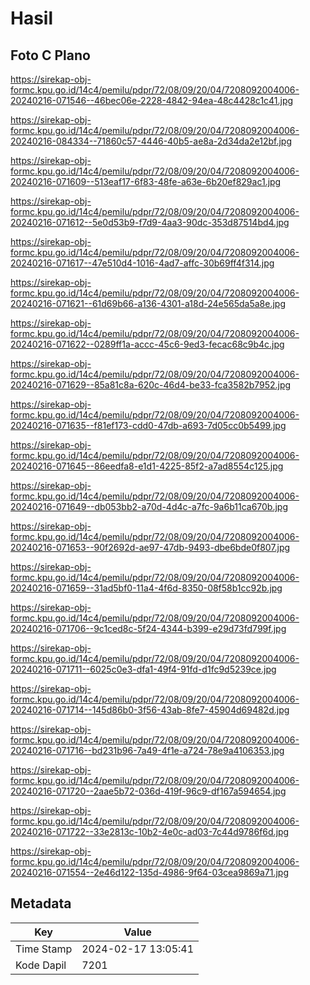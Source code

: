 # Hasil

## Foto C Plano

https://sirekap-obj-formc.kpu.go.id/14c4/pemilu/pdpr/72/08/09/20/04/7208092004006-20240216-071546--46bec06e-2228-4842-94ea-48c4428c1c41.jpg

https://sirekap-obj-formc.kpu.go.id/14c4/pemilu/pdpr/72/08/09/20/04/7208092004006-20240216-084334--71860c57-4446-40b5-ae8a-2d34da2e12bf.jpg

https://sirekap-obj-formc.kpu.go.id/14c4/pemilu/pdpr/72/08/09/20/04/7208092004006-20240216-071609--513eaf17-6f83-48fe-a63e-6b20ef829ac1.jpg

https://sirekap-obj-formc.kpu.go.id/14c4/pemilu/pdpr/72/08/09/20/04/7208092004006-20240216-071612--5e0d53b9-f7d9-4aa3-90dc-353d87514bd4.jpg

https://sirekap-obj-formc.kpu.go.id/14c4/pemilu/pdpr/72/08/09/20/04/7208092004006-20240216-071617--47e510d4-1016-4ad7-affc-30b69ff4f314.jpg

https://sirekap-obj-formc.kpu.go.id/14c4/pemilu/pdpr/72/08/09/20/04/7208092004006-20240216-071621--61d69b66-a136-4301-a18d-24e565da5a8e.jpg

https://sirekap-obj-formc.kpu.go.id/14c4/pemilu/pdpr/72/08/09/20/04/7208092004006-20240216-071622--0289ff1a-accc-45c6-9ed3-fecac68c9b4c.jpg

https://sirekap-obj-formc.kpu.go.id/14c4/pemilu/pdpr/72/08/09/20/04/7208092004006-20240216-071629--85a81c8a-620c-46d4-be33-fca3582b7952.jpg

https://sirekap-obj-formc.kpu.go.id/14c4/pemilu/pdpr/72/08/09/20/04/7208092004006-20240216-071635--f81ef173-cdd0-47db-a693-7d05cc0b5499.jpg

https://sirekap-obj-formc.kpu.go.id/14c4/pemilu/pdpr/72/08/09/20/04/7208092004006-20240216-071645--86eedfa8-e1d1-4225-85f2-a7ad8554c125.jpg

https://sirekap-obj-formc.kpu.go.id/14c4/pemilu/pdpr/72/08/09/20/04/7208092004006-20240216-071649--db053bb2-a70d-4d4c-a7fc-9a6b11ca670b.jpg

https://sirekap-obj-formc.kpu.go.id/14c4/pemilu/pdpr/72/08/09/20/04/7208092004006-20240216-071653--90f2692d-ae97-47db-9493-dbe6bde0f807.jpg

https://sirekap-obj-formc.kpu.go.id/14c4/pemilu/pdpr/72/08/09/20/04/7208092004006-20240216-071659--31ad5bf0-11a4-4f6d-8350-08f58b1cc92b.jpg

https://sirekap-obj-formc.kpu.go.id/14c4/pemilu/pdpr/72/08/09/20/04/7208092004006-20240216-071706--9c1ced8c-5f24-4344-b399-e29d73fd799f.jpg

https://sirekap-obj-formc.kpu.go.id/14c4/pemilu/pdpr/72/08/09/20/04/7208092004006-20240216-071711--6025c0e3-dfa1-49f4-91fd-d1fc9d5239ce.jpg

https://sirekap-obj-formc.kpu.go.id/14c4/pemilu/pdpr/72/08/09/20/04/7208092004006-20240216-071714--145d86b0-3f56-43ab-8fe7-45904d69482d.jpg

https://sirekap-obj-formc.kpu.go.id/14c4/pemilu/pdpr/72/08/09/20/04/7208092004006-20240216-071716--bd231b96-7a49-4f1e-a724-78e9a4106353.jpg

https://sirekap-obj-formc.kpu.go.id/14c4/pemilu/pdpr/72/08/09/20/04/7208092004006-20240216-071720--2aae5b72-036d-419f-96c9-df167a594654.jpg

https://sirekap-obj-formc.kpu.go.id/14c4/pemilu/pdpr/72/08/09/20/04/7208092004006-20240216-071722--33e2813c-10b2-4e0c-ad03-7c44d9786f6d.jpg

https://sirekap-obj-formc.kpu.go.id/14c4/pemilu/pdpr/72/08/09/20/04/7208092004006-20240216-071554--2e46d122-135d-4986-9f64-03cea9869a71.jpg


## Metadata

| Key        | Value               |
| ---------- | ------------------- |
| Time Stamp | 2024-02-17 13:05:41 |
| Kode Dapil | 7201                |



